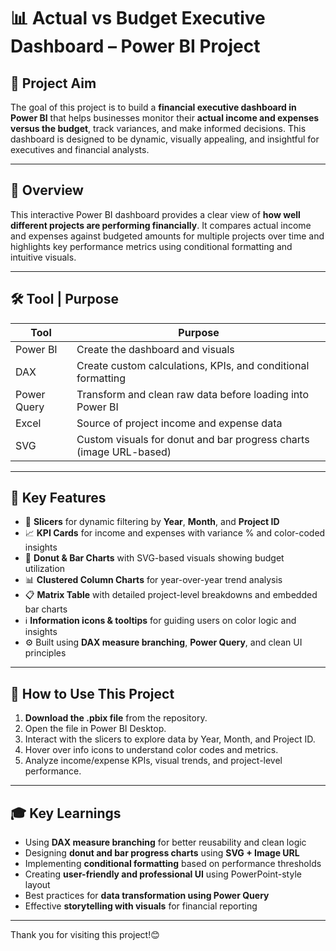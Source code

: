 # 📊 Actual vs Budget Executive Dashboard – Power BI Project

## 🚀 Project Aim  
The goal of this project is to build a **financial executive dashboard in Power BI** that helps businesses monitor their **actual income and expenses versus the budget**, track variances, and make informed decisions. This dashboard is designed to be dynamic, visually appealing, and insightful for executives and financial analysts.

---

## 📌 Overview  
This interactive Power BI dashboard provides a clear view of **how well different projects are performing financially**. It compares actual income and expenses against budgeted amounts for multiple projects over time and highlights key performance metrics using conditional formatting and intuitive visuals.

---

## 🛠 Tool | Purpose

| Tool       | Purpose                                                                 |
|------------|-------------------------------------------------------------------------|
| Power BI   | Create the dashboard and visuals                                        |
| DAX        | Create custom calculations, KPIs, and conditional formatting            |
| Power Query| Transform and clean raw data before loading into Power BI               |
| Excel      | Source of project income and expense data                               |
| SVG        | Custom visuals for donut and bar progress charts (image URL-based)      |

---

## 🎯 Key Features

- 📅 **Slicers** for dynamic filtering by **Year**, **Month**, and **Project ID**
- 📈 **KPI Cards** for income and expenses with variance % and color-coded insights
- 🍩 **Donut & Bar Charts** with SVG-based visuals showing budget utilization
- 📊 **Clustered Column Charts** for year-over-year trend analysis
- 📋 **Matrix Table** with detailed project-level breakdowns and embedded bar charts
- ℹ️ **Information icons & tooltips** for guiding users on color logic and insights
- ⚙️ Built using **DAX measure branching**, **Power Query**, and clean UI principles

---

## 🧪 How to Use This Project

1. **Download the .pbix file** from the repository.
2. Open the file in Power BI Desktop.
3. Interact with the slicers to explore data by Year, Month, and Project ID.
4. Hover over info icons to understand color codes and metrics.
5. Analyze income/expense KPIs, visual trends, and project-level performance.

---

## 🎓 Key Learnings

- Using **DAX measure branching** for better reusability and clean logic
- Designing **donut and bar progress charts** using **SVG + Image URL**
- Implementing **conditional formatting** based on performance thresholds
- Creating **user-friendly and professional UI** using PowerPoint-style layout
- Best practices for **data transformation using Power Query**
- Effective **storytelling with visuals** for financial reporting

---

Thank you for visiting this project!😊
